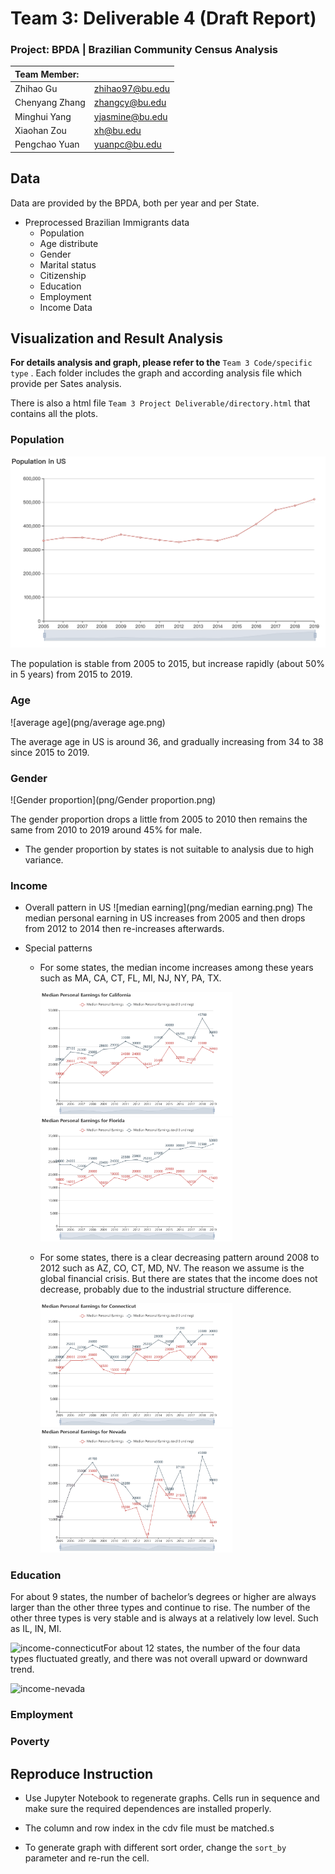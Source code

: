 # Team 3: Deliverable 4 (Draft Report)

### Project: BPDA | Brazilian Community Census Analysis

| Team Member:   |                 |
|:-------------- | --------------- |
| Zhihao Gu      | zhihao97@bu.edu |
| Chenyang Zhang | zhangcy@bu.edu  |
| Minghui Yang   | yjasmine@bu.edu |
| Xiaohan Zou    | xh@bu.edu       |
| Pengchao Yuan  | yuanpc@bu.edu   |

## Data

Data are provided by the BPDA, both per year and per State.

* Preprocessed Brazilian Immigrants data
  * Population
  * Age distribute
  * Gender
  * Marital status
  * Citizenship
  * Education
  * Employment
  * Income
    Data

## Visualization and Result Analysis

**For details analysis and graph, please refer to the** ```Team 3 Code/specific type``` . Each folder includes the graph and according analysis file which provide per Sates analysis.

There is also a html file ```Team 3 Project Deliverable/directory.html```  that contains all the plots.

### Population

<img src="png/Population.png" alt="Population"  />

The population is stable from 2005 to 2015, but increase rapidly (about 50% in 5 years) from 2015 to 2019. 

### Age

![average age](png/average age.png)

The average age in US is around 36, and gradually increasing from 34 to 38 since 2015 to 2019.

### Gender

![Gender proportion](png/Gender proportion.png)

The gender proportion drops a little from 2005 to 2010 then remains the same from 2010 to 2019  around 45% for male. 

* The gender proportion by states is not suitable to analysis due to high variance.

### Income

* Overall pattern in US
  ![median earning](png/median earning.png)
  The median personal earning in US increases from 2005 and then drops from 2012 to 2014 then re-increases afterwards.

* Special patterns
  
  * For some states, the median income increases among these years such as MA, CA, CT, FL, MI, NJ, NY, PA, TX.
    
    <img src="png/income-california.png" alt="income-california" style="zoom:30%;" />
    <img src="png/income-florida.png" alt="income-florida" style="zoom:30%;" />
  
  * For some states, there is a clear decreasing pattern around 2008 to 2012  such as AZ, CO, CT, MD, NV. The reason we assume is the global financial crisis. But there are states that the income does not decrease, probably due to the industrial structure difference.
    
    <img src="png/income-connecticut.png" alt="income-connecticut" style="zoom:30%;" />
    <img src="png/income-nevada.png" alt="income-nevada" style="zoom:30%;" />

### Education

For about 9 states, the number of bachelor’s degrees or higher are always
larger than the other three types and continue to rise. The number of the other
three types is very stable and is always at a relatively low level. Such as IL, IN, MI.

![income-connecticut](http://blog.minghuiyang1998.com/20220503001946.png)For about 12 states, the number of the four data types fluctuated greatly, and there was not overall upward or downward trend.

![income-nevada](http://blog.minghuiyang1998.com/20220503002531.png)

### Employment

### Poverty

## Reproduce Instruction

* Use Jupyter Notebook to regenerate graphs. Cells run in sequence and make sure the required dependences are installed properly.

* The column and row index in the cdv file must be matched.s

* To generate graph with different sort order, change the ```sort_by``` parameter and re-run the cell.
